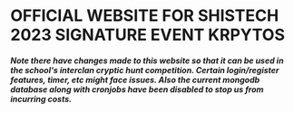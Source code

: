 # OFFICIAL WEBSITE FOR SHISTECH 2023 SIGNATURE EVENT KRPYTOS


#### *Note there have changes made to this website so that it can be used in the school's interclan cryptic hunt competition. Certain login/register features, timer, etc might face issues. Also the current mongodb database along with cronjobs have been disabled to stop us from incurring costs.*
